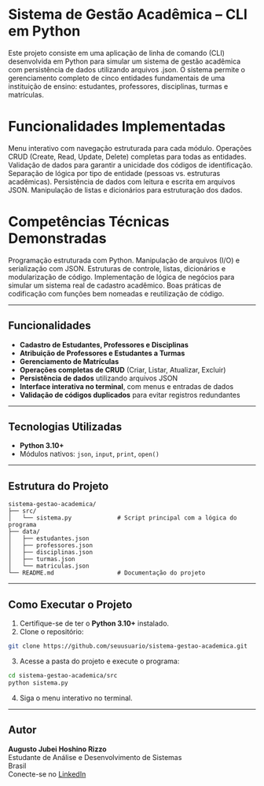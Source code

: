 #  Sistema de Gestão Acadêmica – CLI em Python

Este projeto consiste em uma aplicação de linha de comando (CLI) desenvolvida em Python para simular um sistema de gestão acadêmica com persistência de dados utilizando arquivos .json. O sistema permite o gerenciamento completo de cinco entidades fundamentais de uma instituição de ensino: estudantes, professores, disciplinas, turmas e matrículas.

# Funcionalidades Implementadas

Menu interativo com navegação estruturada para cada módulo.
Operações CRUD (Create, Read, Update, Delete) completas para todas as entidades.
Validação de dados para garantir a unicidade dos códigos de identificação.
Separação de lógica por tipo de entidade (pessoas vs. estruturas acadêmicas).
Persistência de dados com leitura e escrita em arquivos JSON.
Manipulação de listas e dicionários para estruturação dos dados.


# Competências Técnicas Demonstradas

Programação estruturada com Python.
Manipulação de arquivos (I/O) e serialização com JSON.
Estruturas de controle, listas, dicionários e modularização de código.
Implementação de lógica de negócios para simular um sistema real de cadastro acadêmico.
Boas práticas de codificação com funções bem nomeadas e reutilização de código.

---

##  Funcionalidades

-  **Cadastro de Estudantes, Professores e Disciplinas**
-  **Atribuição de Professores e Estudantes a Turmas**
-  **Gerenciamento de Matrículas**
-  **Operações completas de CRUD** (Criar, Listar, Atualizar, Excluir)
-  **Persistência de dados** utilizando arquivos JSON
-  **Interface interativa no terminal**, com menus e entradas de dados
-  **Validação de códigos duplicados** para evitar registros redundantes

---

##  Tecnologias Utilizadas

- **Python 3.10+**
- Módulos nativos: `json`, `input`, `print`, `open()`

---

##  Estrutura do Projeto

```
sistema-gestao-academica/
├── src/
│   └── sistema.py             # Script principal com a lógica do programa
├── data/
│   ├── estudantes.json
│   ├── professores.json
│   ├── disciplinas.json
│   ├── turmas.json
│   └── matriculas.json
└── README.md                  # Documentação do projeto
```

---

##  Como Executar o Projeto

1. Certifique-se de ter o **Python 3.10+** instalado.
2. Clone o repositório:

```bash
git clone https://github.com/seuusuario/sistema-gestao-academica.git
```

3. Acesse a pasta do projeto e execute o programa:

```bash
cd sistema-gestao-academica/src
python sistema.py
```

4. Siga o menu interativo no terminal.

---

##  Autor

**Augusto Jubei Hoshino Rizzo**  
 Estudante de Análise e Desenvolvimento de Sistemas  
 Brasil  
 Conecte-se no [LinkedIn](https://www.linkedin.com/in/augusto-jubei-hoshino-rizzo-79948117b/)
